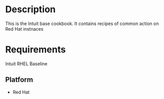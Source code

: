 Description
===========

This is the Intuit base cookbook.  It contains recipes of common action on Red Hat instnaces

Requirements
============

Intuit RHEL Baseline

Platform
--------

* Red Hat
